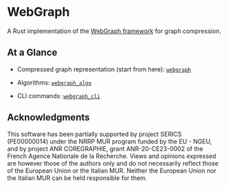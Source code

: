 # WebGraph

A Rust implementation of the [WebGraph
framework](http://webgraph.di.unimi.it/) for graph compression.

## At a Glance

- Compressed graph representation (start from here):
  [`webgraph`](http://crates.io/webgraph)

- Algorithms: [`webgraph_algo`](http://crates.io/webgraph_algo) 

- CLI commands: [`webgraph_cli`](http://crates.io/webgraph_cli)

## Acknowledgments

This software has been partially supported by project SERICS (PE00000014) under
the NRRP MUR program funded by the EU - NGEU, and by project ANR COREGRAPHIE,
grant ANR-20-CE23-0002 of the French Agence Nationale de la Recherche. Views and
opinions expressed are however those of the authors only and do not necessarily
reflect those of the European Union or the Italian MUR. Neither the European
Union nor the Italian MUR can be held responsible for them.
